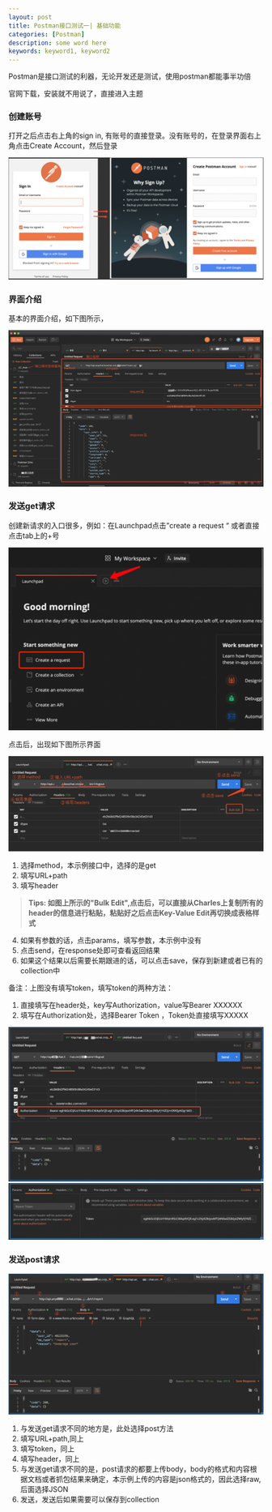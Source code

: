 ```yaml
---
layout: post
title: Postman接口测试一| 基础功能
categories: [Postman]
description: some word here
keywords: keyword1, keyword2
---
```


Postman是接口测试的利器，无论开发还是测试，使用postman都能事半功倍

官网下载，安装就不用说了，直接进入主题

###  创建账号

打开之后点击右上角的sign in, 有账号的直接登录。没有账号的，在登录界面右上角点击Create Account，然后登录

![](/images/2020-10-16-1.png)

### 界面介绍

基本的界面介绍，如下图所示，

![](/images/2020-10-16-2.png)

### 发送get请求

创建新请求的入口很多，例如：在Launchpad点击”create a request “  或者直接点击tab上的+号

![](/images/2020-10-16-3.png)

点击后，出现如下图所示界面

![](/images/2020-10-16-4.png)

1. 选择method，本示例接口中，选择的是get
2. 填写URL+path
3. 填写header

> **Tips: 如图上所示的"Bulk Edit",点击后，可以直接从Charles上复制所有的header的信息进行粘贴，粘贴好之后点击Key-Value Edit再切换成表格样式**

4. 如果有参数的话，点击params，填写参数，本示例中没有
5. 点击send，在response处即可查看返回结果
6. 如果这个结果以后需要长期跟进的话，可以点击save，保存到新建或者已有的collection中

备注：上图没有填写token，填写token的两种方法：

1. 直接填写在header处，key写Authorization，value写Bearer XXXXXX
2. 填写在Authorization处，选择Bearer Token ，Token处直接填写XXXXX

![](/images/2020-10-16-5.png)
![](/images/2020-10-16-6.png)

### 发送post请求

![](/images/2020-10-16-7.png)

1. 与发送get请求不同的地方是，此处选择post方法
2. 填写URL+path,同上
3. 填写token，同上
4. 填写header，同上
5. 与发送get请求不同的是，post请求的都要上传body，body的格式和内容根据文档或者抓包结果来确定，本示例上传的内容是json格式的，因此选择raw, 后面选择JSON
6. 发送，发送后如果需要可以保存到collection